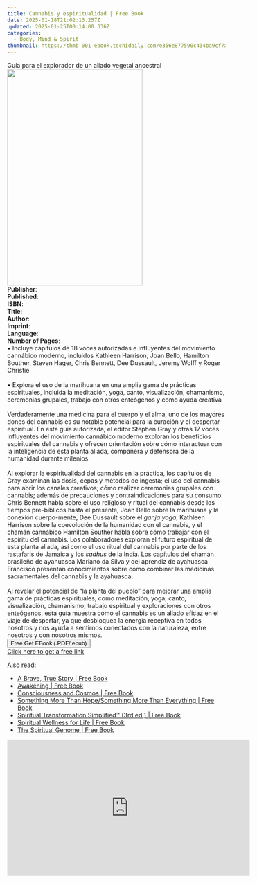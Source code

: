 ```yaml
---
title: Cannabis y espiritualidad | Free Book
date: 2025-01-18T21:02:13.257Z
updated: 2025-01-25T00:14:00.336Z
categories:
  - Body, Mind & Spirit
thumbnail: https://thmb-001-ebook.techidaily.com/e356e877590c434ba9cf7a03c2aa51f702906fc6cbe1e1d10ff461f4edeb93c6.jpg
---
```

<main id="book-container">
  <div class="flex flex-col">
    <div class="book-brief flex-1 py-6 px-4 sm:p-6 md:py-10 md:px-8">
      <!-- brief-->
      <div class="book-brief-main">
        Guía para el explorador de un aliado vegetal ancestral
      </div>
    </div>
    <div
      class="book-meta-info flex-1 grid gap-4 col-start-1 col-end-3 row-start-1 sm:mb-6 sm:grid-cols-4 lg:gap-6 lg:col-start-2 lg:row-end-6 lg:row-span-6 lg:mb-0"
    >
      <div
        class="book-meta-info-left place-content-center mt-4 p-4 text-sm leading-6 col-start-2 col-span-2 dark:text-slate-400"
      >
        <img
          class="w-full h-500 object-cover rounded-lg sm:h-255 sm:col-span-2 lg:col-span-full"
          src="https://img-001-ebook.techidaily.com/3c6d08c06dd54b38a42150c1382c3ed50e33198dac428cf64792180f820e8f70.jpg"
          alt=""
          width="312"
          height="500"
        />
      </div>
      <div
        class="book-meta-info-right mt-2 col-start-1 row-start-2 col-span-3 self-center"
      >
        <!-- meta data  -->
        <div class="flex flex-col px-4 md:px-8">
          <div class="flex-1">
            <strong>Publisher</strong>:<span class="px-2"></span>
          </div>
          <div class="flex-1">
            <strong>Published</strong>:<span class="px-2"></span>
          </div>
          <div class="flex-1">
            <strong>ISBN</strong>:<span class="px-2"></span>
          </div>
          <div class="flex-1">
            <strong>Title</strong>:<span class="px-2"></span>
          </div>
          <div class="flex-1">
            <strong>Author</strong>:<span class="px-2"></span>
          </div>
          <div class="flex-1">
            <strong>Imprint</strong>:<span class="px-2"></span>
          </div>
          <div class="flex-1">
            <strong>Language</strong>:<span class="px-2"></span>
          </div>
          <div class="flex-1">
            <strong>Number of Pages</strong>:<span class="px-2"></span>
          </div>
        </div>
      </div>
    </div>
    <div class="book-description flex-1 py-6 px-4 sm:p-6 md:py-10 md:px-8">
      <div class="book-description-main">
        <div accordion-content="" id="description">
          • Incluye capítulos de 18 voces autorizadas e influyentes del
          movimiento cannábico moderno, incluidos Kathleen Harrison, Joan Bello,
          Hamilton Souther, Steven Hager, Chris Bennett, Dee Dussault, Jeremy
          Wolff y Roger Christie<br /><br />• Explora el uso de la marihuana en
          una amplia gama de prácticas espirituales, incluida la meditación,
          yoga, canto, visualización, chamanismo, ceremonias grupales, trabajo
          con otros enteógenos y como ayuda creativa<br /><br />Verdaderamente
          una medicina para el cuerpo y el alma, uno de los mayores dones del
          cannabis es su notable potencial para la curación y el despertar
          espiritual. En esta guía autorizada, el editor Stephen Gray y otras 17
          voces influyentes del movimiento cannábico moderno exploran los
          beneficios espirituales del cannabis y ofrecen orientación sobre cómo
          interactuar con la inteligencia de esta planta aliada, compañera y
          defensora de la humanidad durante milenios. <br /><br />Al explorar la
          espiritualidad del cannabis en la práctica, los capítulos de Gray
          examinan las dosis, cepas y métodos de ingesta; el uso del cannabis
          para abrir los canales creativos; cómo realizar ceremonias grupales
          con cannabis; además de precauciones y contraindicaciones para su
          consumo. Chris Bennett habla sobre el uso religioso y ritual del
          cannabis desde los tiempos pre-bíblicos hasta el presente, Joan Bello
          sobre la marihuana y la conexión cuerpo-mente, Dee Dussault sobre el
          <i>ganja yoga</i>, Kathleen Harrison sobre la coevolución de la
          humanidad con el cannabis, y el chamán cannábico Hamilton Souther
          habla sobre cómo trabajar con el espíritu del cannabis. Los
          colaboradores exploran el futuro espiritual de esta planta aliada, así
          como el uso ritual del cannabis por parte de los rastafaris de Jamaica
          y los <i>sadhus</i> de la India. Los capítulos del chamán brasileño de
          ayahuasca Mariano da Silva y del aprendiz de ayahuasca Francisco
          presentan conocimientos sobre cómo combinar las medicinas
          sacramentales del cannabis y la ayahuasca.<br /><br />Al revelar el
          potencial de “la planta del pueblo” para mejorar una amplia gama de
          prácticas espirituales, como meditación, yoga, canto, visualización,
          chamanismo, trabajo espiritual y exploraciones con otros enteógenos,
          esta guía muestra cómo el cannabis es un aliado eficaz en el viaje de
          despertar, ya que desbloquea la energía receptiva en todos nosotros y
          nos ayuda a sentirnos conectados con la naturaleza, entre nosotros y
          con nosotros mismos.
        </div>
        <div class="accordion-fader"></div>
      </div>
    </div>
    <div class="book-excerpts flex-1 py-6 px-4 sm:p-6 md:py-10 md:px-8"></div>
    <div
      class="book-about-author flex-1 py-6 px-4 sm:p-6 md:py-10 md:px-8"
    ></div>
    <div class="book-free-get flex-1 py-6 px-4 sm:p-6 md:py-10 md:px-8">
      <button
        id="btn-free-get"
        class="bg-blue-500 hover:bg-blue-700 text-white font-bold py-2 px-4 rounded"
      >
        Free Get EBook (.PDF/.epub)
      </button>
      <div id="countdown-display" class="px-2 text-lg mt-2"></div>
      <a
        id="free-link"
        class="hidden bg-blue-500 hover:bg-blue-700 text-white font-bold py-2 px-4 rounded"
        href="https://www.ebooks.com/en-us/book/211441845/cannabis-y-espiritualidad/stephen-gray/"
        target="_blank"
        >Click here to get a free link</a
      >
    </div>
    <script>
      let countdownTime = 0;
      let countdownInterval = null;
      document
        .getElementById('btn-free-get')
        .addEventListener('click', startCountdown);
      function startCountdown() {
        countdownTime = new Date().getTime() + 60000 * 3;
        countdownInterval = setInterval(updateCountdown, 1000);
        document.getElementById('btn-free-get').disabled = true;
        document
          .getElementById('btn-free-get')
          .classList.add('bg-gray-500', 'cursor-not-allowed');
      }
      function updateCountdown() {
        let currentTime = new Date().getTime();
        let timeLeft = countdownTime - currentTime;
        let secondsLeft = Math.floor(timeLeft / 1000);
        document.getElementById('countdown-display').innerHTML =
          `Remaining time: ${secondsLeft} seconds.`;
        if (secondsLeft <= 0) {
          clearInterval(countdownInterval);
          document.getElementById('btn-free-get').classList.add('hidden');
          document.getElementById('free-link').classList.remove('hidden');
          document.getElementById('countdown-display').innerHTML = '';
        }
      }
    </script>
  </div>
</main>

<ins class="adsbygoogle"
      style="display:block"
      data-ad-client="ca-pub-7571918770474297"
      data-ad-slot="8358498916"
      data-ad-format="auto"
      data-full-width-responsive="true"></ins>
    

<span class="atpl-alsoreadstyle">Also read:</span>
<div><ul>
<li><a href="https://novels-ebooks.techidaily.com/209838583-9780991133017-a-brave-true-story/"><u>A Brave, True Story | Free Book</u></a></li>
<li><a href="https://novels-ebooks.techidaily.com/209838804-9780991211319-awakening/"><u>Awakening | Free Book</u></a></li>
<li><a href="https://novels-ebooks.techidaily.com/209838596-9788299851077-consciousness-and-cosmos/"><u>Consciousness and Cosmos | Free Book</u></a></li>
<li><a href="https://novels-ebooks.techidaily.com/209838770-9780991242719-something-more-than-hopesomething-more-than-everything/"><u>Something More Than Hope/Something More Than Everything | Free Book</u></a></li>
<li><a href="https://novels-ebooks.techidaily.com/209838691-9781630686383-spiritual-transformation-simplified-3rd-ed/"><u>Spiritual Transformation Simplified™ (3rd ed.) | Free Book</u></a></li>
<li><a href="https://novels-ebooks.techidaily.com/209838851-9780990972518-spiritual-wellness-for-life/"><u>Spiritual Wellness for Life | Free Book</u></a></li>
<li><a href="https://novels-ebooks.techidaily.com/209838603-9780991345755-the-spiritual-genome/"><u>The Spiritual Genome | Free Book</u></a></li>
</ul></div>

<!-- affiliate ads begin -->
<iframe width="560" height="315" src="https://www.youtube.com/embed/rdNq2Sp031s?si=3FcJa3dQLraUDHKv" title="YouTube video player" frameborder="0" allow="accelerometer; autoplay; clipboard-write; encrypted-media; gyroscope; picture-in-picture; web-share" referrerpolicy="strict-origin-when-cross-origin" allowfullscreen></iframe>
<!-- affiliate ads end -->

